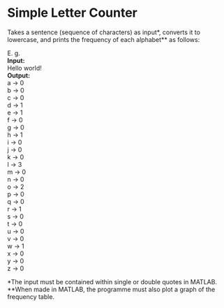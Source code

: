 # Simple Letter Counter

Takes a sentence (sequence of characters) as input&ast;, converts it to lowercase, and prints the frequency of each alphabet&ast;&ast; as follows:

E. g.  
**Input:**  
Hello world!  
**Output:**  
a -> 0  
b -> 0  
c -> 0  
d -> 1  
e -> 1  
f -> 0  
g -> 0  
h -> 1  
i -> 0  
j -> 0  
k -> 0  
l -> 3  
m -> 0  
n -> 0  
o -> 2  
p -> 0  
q -> 0  
r -> 1  
s -> 0  
t -> 0  
u -> 0  
v -> 0  
w -> 1  
x -> 0  
y -> 0  
z -> 0  

&ast;The input must be contained within single or double quotes in MATLAB.  
&ast;&ast;When made in MATLAB, the programme must also plot a graph of the frequency table.
